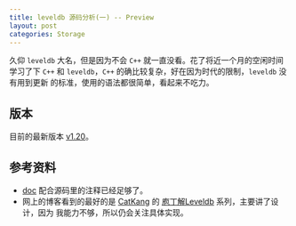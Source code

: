 ```yaml
---
title: leveldb 源码分析(一) -- Preview
layout: post
categories: Storage
---
```


久仰 `leveldb` 大名，但是因为不会 `C++` 就一直没看。花了将近一个月的空闲时间学习了下 `C++` 和 `leveldb`，`C++` 的确比较复杂，好在因为时代的限制，`leveldb` 没有用到更新
的标准，使用的语法都很简单，看起来不吃力。

## 版本
目前的最新版本 [v1.20](https://github.com/google/leveldb/tree/v1.20)。

## 参考资料
* [doc](https://github.com/google/leveldb/tree/v1.20/doc) 配合源码里的注释已经足够了。
* 网上的博客看到的最好的是 [CatKang](https://github.com/CatKang) 的 [庖丁解Leveldb](http://catkang.github.io/2017/01/07/leveldb-summary.html) 系列，主要讲了设计，因为
我能力不够，所以仍会关注具体实现。
